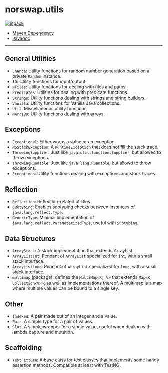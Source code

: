 # norswap.utils

[![jitpack](https://jitpack.io/v/norswap/norswap-utils.svg)][jitpack]

- [Maven Dependency][jitpack]
- [Javadoc][javadoc]

[jitpack]: https://jitpack.io/#norswap/norswap-utils
[javadoc]: https://jitpack.io/com/github/norswap/norswap-utils/-SNAPSHOT/javadoc/

---

## General Utilities

- `Chance`: Utility functions for random number generation based on a private `Random` instance.
- `IO`: Utility functions for input/output.
- `NFiles`: Utility funcitons for dealing with files and paths.
- `Predicates`: Utilities for dealing with predicate functions.
- `Strings`: Utility functions dealing with strings and string builders.
- `Vanilla`: Utility functions for Vanilla Java collections.
- `Util`: Miscellaneous utility functions.
- `NArrays`: Utility functions dealing with arrays. 

## Exceptions
- `Exceptional`: Either wraps a value or an exception.
- `NoStackException`: A `RuntimeException` that does not fill the stack trace.
- `ThrowingSupplier`: Just like `java.util.function.Supplier`, but allowed to throw exceptions.
- `ThrowingRunnable`: Just like `java.lang.Runnable`, but allowd to throw exceptions.
- `Exceptions`: Utility functions dealing with exceptions and stack traces.

## Reflection
- `Reflection`: Reflection-related utilities.
- `Subtyping`: Enables subtyping checks between instances of `java.lang.reflect.Type`.
- `GenericType`: Minimal implementation of `java.lang.reflect.ParameterizedType`,
  useful with `Subtyping`.

## Data Structures

- `ArrayStack`: A stack implementation that extends ArrayList.
- `ArrayListInt`: Pendant of `ArrayList` specialized for `int`, with a small stack interface.
- `ArrayListLong`: Pendant of `ArrayList` specialized for `long`, with a small stack interface.
- `multimap` (package): defines the `MultiMap<K, V>` that extends `Map<K, Collection<V>>`, as well
  as implementations thereof. A multimap is a map where multiple values can be bound to a single key. 

## Other

- `Indexed`: A pair made out of an integer and a value.
- `Pair`: A simple type for a pair of values.
- `Slot`: A simple wrapper for a single value, useful when dealing with lambda capture and mutation.

## Scaffolding

- `TestFixture`: A base class for test classes that implements some handy assertion methods.
  Compatible at least with TestNG.